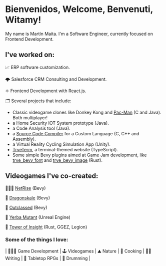 # Bienvenidos, Welcome, Benvenuti, Witamy!

My name is Martín Maita. I'm a Software Engineer, currently focused on Frontend Development.

## I've worked on:
📈 ERP software customization.

🌩️ Salesforce CRM Consulting and Development.

⚛️ Frontend Development with React.js.

🗂️ Several projects that include:

- Classic videogame clones like Donkey Kong and [Pac-Man] (C and Java). Both multiplayer!
- a Home Security IOT System prototype (Java).
- a Code Analysis tool (Java).
- a [Source Code Compiler] for a Custom Language (C, C++ and Assembly).
- a Virtual Reality Cycling Simulation App (Unity).
- [TrveTerm], a terminal-themed website (TypeScript).
- Some simple Bevy plugins aimed at Game Jam development, like [trve_bevy_font] and [trve_bevy_image] (Rust).

## Videogames I've co-created:
👩🏻‍💻 [NetRise] (Bevy)

🐲 [Dragonskale] (Bevy)

📜 [Outclassed] (Bevy)

🧉 [Yerba Mutant] (Unreal Engine)

🏰 [Tower of Insight] (Rust, GGEZ, Legion)

### Some of the things I love:

|
👨🏻‍💻 Game Development
|
🕹️ Videogames
|
⛰️ Nature
|
🍲 Cooking
|
✍🏻 Writing
|
🎲 Tabletop RPGs
|
🥁 Drumming
|

[Pac-Man]: <https://github.com/mnmaita/UNLAM.PacMan.Grupo4>
[Source Code Compiler]: <https://github.com/mnmaita/unlam-lyc-compiler>
[TrveTerm]: <https://trveterm.mnmaita.com/>
[trve_bevy_font]: <https://github.com/mnmaita/trve_bevy_font>
[trve_bevy_image]: <https://github.com/mnmaita/trve_bevy_image>
[NetRise]: <https://mnmaita.itch.io/netrise>
[Dragonskale]: <https://mnmaita.itch.io/dragonskale>
[Outclassed]: <https://mnmaita.itch.io/outclassed>
[Yerba Mutant]: <https://mnmaita.itch.io/yerba-mutant>
[Tower of Insight]: <https://trvefenris.itch.io/tower-of-insight>
